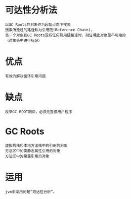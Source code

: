 

# 可达性分析法

    以GC Roots的对象作为起始点向下搜索
    搜索所走过的路径称为引用链(Reference Chain)，
    当一个对象到GC Roots没有任何引用链相连时，则证明此对象是不可用的
    （对象头中进行标记）

# 优点

    有效的解决循环引用问题

# 缺点

    枚举GC ROOT期间，必须先暂停用户程序
    
# GC Roots

    虚拟机栈和本地方法栈中的引用的对象
    方法区中的类静态属性引用的对象
    方法区中的常量引用的对象

# 运用

    jvm中采用的是”可达性分析”。

    
 
